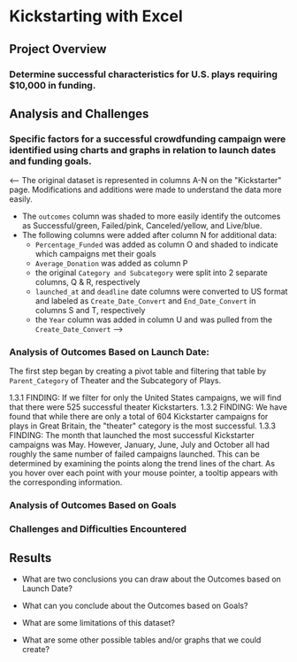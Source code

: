 # Kickstarting with Excel

## Project Overview 
### Determine successful characteristics for U.S. plays requiring $10,000 in funding. 

## Analysis and Challenges
### Specific factors for a successful crowdfunding campaign were identified using charts and graphs in relation to launch dates and funding goals.

<--
The original dataset is represented in columns A-N on the "Kickstarter" page. Modifications and additions were made to understand the data more easily. 
* The `outcomes` column was shaded to more easily identify the outcomes as Successful/green, Failed/pink, Canceled/yellow, and Live/blue. 
* The following columns were added after column N for additional data:
  - `Percentage_Funded` was added as column O and shaded to indicate which campaigns met their goals
  - `Average_Donation` was added as column P
  - the original `Category and Subcategory` were split into 2 separate columns, Q & R, respectively
  - `launched_at` and `deadline` date columns were converted to US format and labeled as `Create_Date_Convert` and `End_Date_Convert` in columns S and T, respectively
  - the `Year` column was added in column U and was pulled from the `Create_Date_Convert`
-->

### Analysis of Outcomes Based on Launch Date:
The first step began by creating a pivot table and filtering that table by `Parent_Category` of Theater and the Subcategory of Plays.  




1.3.1 FINDING: If we filter for only the United States campaigns, we will find that there were 525 successful theater Kickstarters.
1.3.2 FINDING: We have found that while there are only a total of 604 Kickstarter campaigns for plays in Great Britain, the "theater" category is the most successful.
1.3.3 FINDING: The month that launched the most successful Kickstarter campaigns was May. However, January, June, July and October all had roughly the same number of failed campaigns launched. This can be determined by examining the points along the trend lines of the chart. As you hover over each point with your mouse pointer, a tooltip appears with the corresponding information.




### Analysis of Outcomes Based on Goals

### Challenges and Difficulties Encountered

## Results

- What are two conclusions you can draw about the Outcomes based on Launch Date?

- What can you conclude about the Outcomes based on Goals?

- What are some limitations of this dataset?

- What are some other possible tables and/or graphs that we could create?



